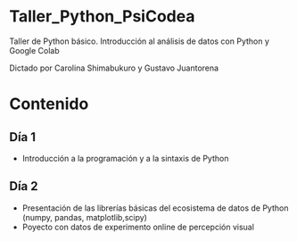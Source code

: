 # Taller_Python_PsiCodea
Taller de Python básico. Introducción al análisis de datos con Python y Google Colab

Dictado por Carolina Shimabukuro y Gustavo Juantorena

# Contenido

## Día 1

* Introducción a la programación y a la sintaxis de Python

## Día 2

* Presentación de las librerías básicas del ecosistema de datos de Python (numpy, pandas, matplotlib,scipy)
* Poyecto con datos de experimento online de percepción visual


